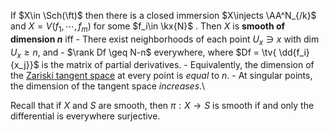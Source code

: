 If $X\in \Sch(\ft)$ then there is a closed immersion $X\injects \AA^N_{/k}$ and $X = V(f_1, \cdots, f_m)$ for some $f_i\in \kx{N}$ . Then $X$ is **smooth of dimension $n$** iff 
	- There exist neighborhoods of each point $U_x\ni x$ with $\dim U_x \geq n$, and
	- $\rank Df \geq N-n$ everywhere, where $Df = \tv{ \dd{f_i}{x_j}}$ is the matrix of partial derivatives.
	- Equivalently, the dimension of the [Zariski tangent space](Zariski%20tangent%20space) at every point is *equal* to $n$.
	- At singular points, the dimension of the tangent space *increases*.\
	

Recall that if $X$ and $S$ are smooth, then $\pi : X \to  S$ is smooth if and only the differential is everywhere surjective.